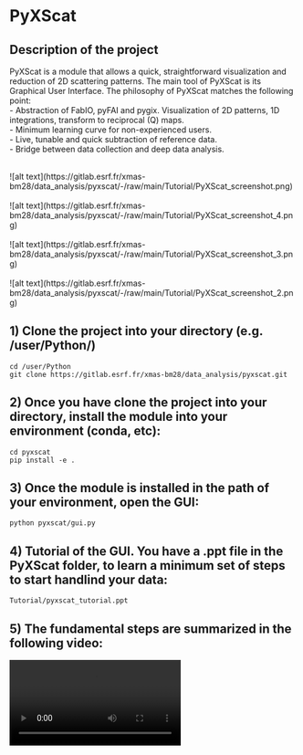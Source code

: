 # PyXScat



## Description of the project

PyXScat is a module that allows a quick, straightforward visualization and reduction of 2D scattering patterns.
The main tool of PyXScat is its Graphical User Interface. The philosophy of PyXScat matches the following point:<br />
    - Abstraction of FabIO, pyFAI and pygix. Visualization of 2D patterns, 1D integrations, transform to reciprocal (Q) maps.<br />
    - Minimum learning curve for non-experienced users.<br />
    - Live, tunable and quick subtraction of reference data.<br />
    - Bridge between data collection and deep data analysis.<br />

<br />
![alt text](https://gitlab.esrf.fr/xmas-bm28/data_analysis/pyxscat/-/raw/main/Tutorial/PyXScat_screenshot.png)
<br /><br />
![alt text](https://gitlab.esrf.fr/xmas-bm28/data_analysis/pyxscat/-/raw/main/Tutorial/PyXScat_screenshot_4.png)
<br /><br />
![alt text](https://gitlab.esrf.fr/xmas-bm28/data_analysis/pyxscat/-/raw/main/Tutorial/PyXScat_screenshot_3.png)
<br /><br />
![alt text](https://gitlab.esrf.fr/xmas-bm28/data_analysis/pyxscat/-/raw/main/Tutorial/PyXScat_screenshot_2.png)

<br />

## 1) Clone the project into your directory (e.g. /user/Python/)

```
cd /user/Python
git clone https://gitlab.esrf.fr/xmas-bm28/data_analysis/pyxscat.git
```

## 2) Once you have clone the project into your directory, install the module into your environment (conda, etc):
```
cd pyxscat
pip install -e .
```

## 3) Once the module is installed in the path of your environment, open the GUI:
```
python pyxscat/gui.py
```

## 4) Tutorial of the GUI. You have a .ppt file in the PyXScat folder, to learn a minimum set of steps to start handlind your data:
```
Tutorial/pyxscat_tutorial.ppt
```
## 5) The fundamental steps are summarized in the following video:

![](Tutorial/PyXSCat_steps.mp4)
